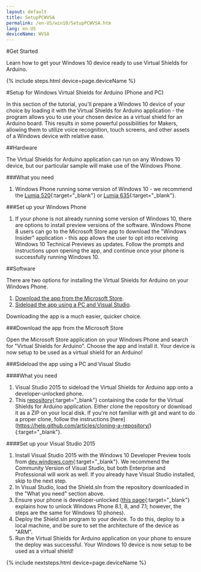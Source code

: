 ```yaml
---
layout: default
title: SetupPCWVSA
permalink: /en-US/win10/SetupPCWVSA.htm
lang: en-US
deviceName: WVSA
---
```


#Get Started

Learn how to get your Windows 10 device ready to use Virtual Shields for Arduino.

{% include steps.html device=page.deviceName %}

#Setup for Windows Virtual Shields for Arduino (Phone and PC)

In this section of the tutorial, you'll prepare a Windows 10 device of your choice by loading it with the Virtual Shields for Arduino application - the program allows you to use your chosen device as a virtual shield for an Arduino board.  This results in some powerful possibilities for Makers, allowing them to utilize voice recognition, touch screens, and other assets of a Windows device with relative ease.

##Hardware

The Virtual Shields for Arduino application can run on any Windows 10 device, but our particular sample will make use of the Windows Phone.

###What you need
 1. Windows Phone running some version of Windows 10 - we recommend the [Lumia 520](http://www.microsoft.com/en-us/mobile/phone/lumia520/){:target="_blank"} or [Lumia 635](http://www.microsoft.com/en-us/mobile/phone/lumia635/){:target="_blank"}.

###Set up your Windows Phone
 1. If your phone is not already running some version of Windows 10, there are options to install preview versions of the software.  Windows Phone 8 users can go to the Microsoft Store app to download the "Windows Insider" application - this app allows the user to opt into receiving Windows 10 Technical Previews as updates.  Follow the prompts and instructions upon opening the app, and continue once your phone is successfully running Windows 10.

##Software

There are two options for installing the Virtual Shields for Arduino on your Windows Phone.

1. [Download the app from the Microsoft Store](#download-the-app-from-the-microsoft-store).
2. [Sideload the app using a PC and Visual Studio](#sideload-the-app-using-a-pc-and-visual-studio).

Downloading the app is a much easier, quicker choice.

###Download the app from the Microsoft Store

Open the Microsoft Store application on your Windows Phone and search for "Virtual Shields for Arduino".  Choose the app and install it.  Your device is now setup to be used as a virtual shield for an Arduino!

###Sideload the app using a PC and Visual Studio

####What you need
 1. Visual Studio 2015 to sideload the Virtual Shields for Arduino app onto a developer-unlocked phone.
 2. This [repository](https://github.com/ms-iot/virtual-shields-universal){:target="_blank"} containing the code for the Virtual Shields for Arduino application.  Either clone the repository or download it as a ZIP on your local disk.  If you're not familiar with git and want to do a proper clone, follow the instructions [here] (https://help.github.com/articles/cloning-a-repository/){:target="_blank"}.

####Set up your Visual Studio 2015
 1. Install Visual Studio 2015 with the Windows 10 Developer Preview tools from [dev.windows.com](https://dev.windows.com/en-us/windows-10-developer-preview-tools){:target="_blank"}.  We recommend the Community Version of Visual Studio, but both Enterprise and Professional will work as well.  If you already have Visual Studio installed, skip to the next step.
 2. In Visual Studio, load the Shield.sln from the repository downloaded in the "What you need" section above.
 3. Ensure your phone is developer-unlocked ([this page](https://msdn.microsoft.com/en-us/library/windows/apps/dn614128.aspx){:target="_blank"} explains how to unlock Windows Phone 8.1, 8, and 7.1; however, the steps are the same for Windows 10 phones).
 4. Deploy the Shield.sln program to your device.  To do this, deploy to a local machine, and be sure to set the architecture of the device as "ARM".
 5. Run the Virtual Shields for Arduino application on your phone to ensure the deploy was successful.  Your Windows 10 device is now setup to be used as a virtual shield!

 {% include nextsteps.html device=page.deviceName %}
